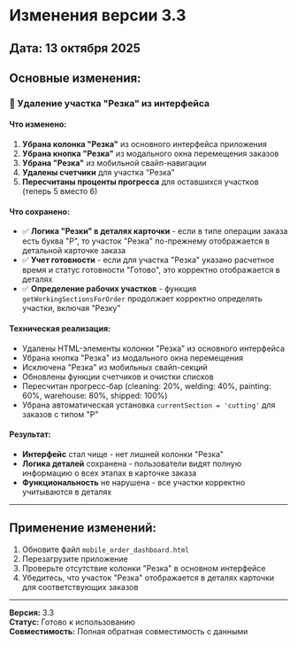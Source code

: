 # Изменения версии 3.3

## Дата: 13 октября 2025

## Основные изменения:

### 🔧 Удаление участка "Резка" из интерфейса

#### Что изменено:
1. **Убрана колонка "Резка"** из основного интерфейса приложения
2. **Убрана кнопка "Резка"** из модального окна перемещения заказов
3. **Убрана "Резка"** из мобильной свайп-навигации
4. **Удалены счетчики** для участка "Резка"
5. **Пересчитаны проценты прогресса** для оставшихся участков (теперь 5 вместо 6)

#### Что сохранено:
- ✅ **Логика "Резки" в деталях карточки** - если в типе операции заказа есть буква "Р", то участок "Резка" по-прежнему отображается в детальной карточке заказа
- ✅ **Учет готовности** - если для участка "Резка" указано расчетное время и статус готовности "Готово", это корректно отображается в деталях
- ✅ **Определение рабочих участков** - функция `getWorkingSectionsForOrder` продолжает корректно определять участки, включая "Резку"

#### Техническая реализация:
- Удалены HTML-элементы колонки "Резка" из основного интерфейса
- Убрана кнопка "Резка" из модального окна перемещения
- Исключена "Резка" из мобильных свайп-секций
- Обновлены функции счетчиков и очистки списков
- Пересчитан прогресс-бар (cleaning: 20%, welding: 40%, painting: 60%, warehouse: 80%, shipped: 100%)
- Убрана автоматическая установка `currentSection = 'cutting'` для заказов с типом "Р"

#### Результат:
- **Интерфейс** стал чище - нет лишней колонки "Резка"
- **Логика деталей** сохранена - пользователи видят полную информацию о всех этапах в карточке заказа
- **Функциональность** не нарушена - все участки корректно учитываются в деталях

---

## Применение изменений:

1. Обновите файл `mobile_order_dashboard.html`
2. Перезагрузите приложение
3. Проверьте отсутствие колонки "Резка" в основном интерфейсе
4. Убедитесь, что участок "Резка" отображается в деталях карточки для соответствующих заказов

---

**Версия:** 3.3  
**Статус:** Готово к использованию  
**Совместимость:** Полная обратная совместимость с данными
